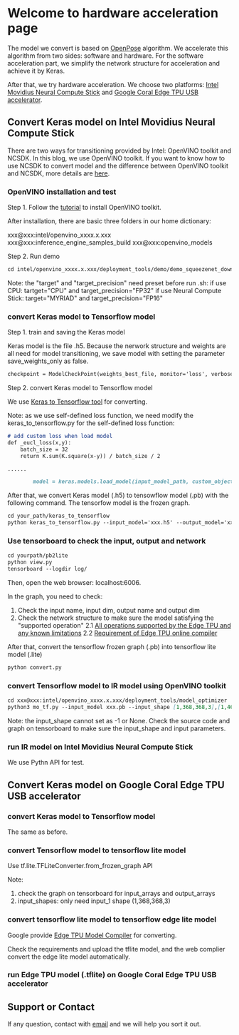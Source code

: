 # Welcome to hardware acceleration page

The model we convert is based on [OpenPose](https://github.com/CMU-Perceptual-Computing-Lab/openpose) algorithm. We accelerate this algorithm from two sides: software and hardware. For the software acceleration part, we simplify the network structure for acceleration and achieve it by Keras. 

After that, we try hardware acceleration. We choose two platforms: [Intel Movidius Neural Compute Stick](https://software.intel.com/en-us/neural-compute-stick) and [Google Coral Edge TPU USB accelerator](https://coral.withgoogle.com).

## Convert Keras model on Intel Movidius Neural Compute Stick 

There are two ways for transitioning provided by Intel: OpenVINO toolkit and NCSDK. In this blog, we use OpenVINO toolkit. If you want to know how to use NCSDK to convert model and the difference between OpenVINO toolkit and NCSDK, more details are [here](https://software.intel.com/en-us/articles/transitioning-from-intel-movidius-neural-compute-sdk-to-openvino-toolkit).

### OpenVINO installation and test

Step 1. Follow the [tutorial](https://software.intel.com/en-us/articles/get-started-with-neural-compute-stick) to install OpenVINO toolkit. 

After installation, there are basic three folders in our home dictionary:

xxx@xxx:intel/openvino_xxxx.x.xxx
xxx@xxx:inference_engine_samples_build
xxx@xxx:openvino_models

Step 2. Run demo

```markdown
cd intel/openvino_xxxx.x.xxx/deployment_tools/demo/demo_squeezenet_download_convert_run.sh
```

Note: the "target" and "target_precision" need preset before run .sh:
if use CPU: tartget="CPU" and target_precision="FP32"
if use Neural Compute Stick: target="MYRIAD" and target_precision="FP16"

### convert Keras model to Tensorflow model

Step 1. train and saving the Keras model

Keras model is the file .h5. Because the nerwork structure and weights are all need for model transitioning, we save model with setting the parameter save_weights_only as false.

```markdown
checkpoint = ModelCheckPoint(weights_best_file, monitor='loss', verbose=0, save_best_only=False, save_weights_only=False, mode='min', period=1)
```

Step 2. convert Keras model to Tensorflow model

We use [Keras to Tensorflow tool](https://github.com/amir-abdi/keras_to_tensorflow) for converting.

Note: as we use self-defined loss function, we need modify the keras_to_tensorflow.py for the self-defined loss function:

```markdown
# add custom loss when load model
def _eucl_loss(x,y):
    batch_size = 32
    return K.sum(K.square(x-y)) / batch_size / 2

......

        model = keras.models.load_model(input_model_path, custom_objects={'_eucl_loss':_eucl_loss})
```

After that, we convert Keras model (.h5) to tensowflow model (.pb) with the following command. The tensorfow model is the frozen graph.

```markdown
cd your_path/keras_to_tensorflow
python keras_to_tensorflow.py --input_model='xxx.h5' --output_model='xxx.pb'
```

### Use tensorboard to check the input, output and network

```markdown
cd yourpath/pb2lite
python view.py
tensorboard --logdir log/
```
Then, open the web browser: localhost:6006. 

In the graph, you need to check:
1. Check the input name, input dim, output name and output dim
2. Check the network structure to make sure the model satisfying the "supported operation"
2.1 [All operations supported by the Edge TPU and any known limitations](https://coral.withgoogle.com/docs/edgetpu/models-intro/)
2.2 [Requirement of Edge TPU online compiler](https://coral.withgoogle.com/web-compiler/)

After that, convert the tensorflow frozen graph (.pb) into tensorflow lite model (.lite)

```markdown
python convert.py
```


### convert Tensorflow model to IR model using OpenVINO toolkit

```markdown
cd xxx@xxx:intel/openvino_xxxx.x.xxx/deployment_tools/model_optimizer
python3 mo_tf.py --input_model xxx.pb --input_shape [1,368,368,3],[1,46,46,38],[1,46,46,19] --input input_1,input_2,input_3 --data_type FP16 --output_dir /tmp/
```

Note: the input_shape cannot set as -1 or None. Check the source code and graph on tensorboard to make sure the input_shape and input parameters. 

### run IR model on Intel Movidius Neural Compute Stick 

We use Pythn API for test. 

## Convert Keras model on Google Coral Edge TPU USB accelerator

### convert Keras model to Tensorflow model

The same as before.

### convert Tensorflow model to tensorflow lite model

Use tf.lite.TFLiteConverter.from_frozen_graph API

Note: 
1. check the graph on tensorboard for input_arrays and output_arrays
2. input_shapes: only need input_1 shape (1,368,368,3)

### convert tensorflow lite model to tensorflow edge lite model

Google provide [Edge TPU Model Compiler](https://coral.withgoogle.com/web-compiler) for converting.

Check the requirements and upload the tflite model, and the web complier convert the edge lite model automatically.

### run Edge TPU model (.tflite) on Google Coral Edge TPU USB accelerator



## Support or Contact

If any question, contact with [email](nicolekliao@163.com) and we will help you sort it out.
